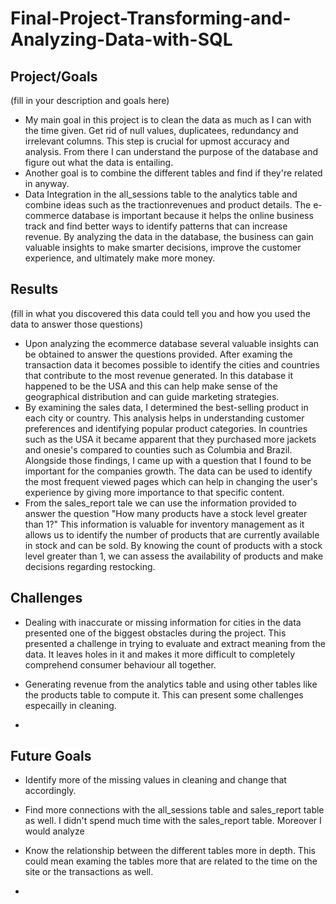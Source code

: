 # Final-Project-Transforming-and-Analyzing-Data-with-SQL

## Project/Goals
(fill in your description and goals here)

- My main goal in this project is to clean the data as much as I can with the time given. Get rid of null values, duplicatees, redundancy and irrelevant columns. This step is crucial for upmost accuracy and analysis. From there I can understand the purpose of the database and figure out what the data is entailing. 
- Another goal is to combine the different tables and find if they're related in anyway. 
- Data Integration in the all_sessions table to the analytics table and combine ideas such as the tractionrevenues and product details. The e-commerce database is important because it helps the online business track and find better ways to identify patterns that can increase revenue. By analyzing the data in the database, the business can gain valuable insights to make smarter decisions, improve the customer experience, and ultimately make more money.





## Results
(fill in what you discovered this data could tell you and how you used the data to answer those questions)

- Upon analyzing the ecommerce database several valuable insights can be obtained to answer the questions provided. After examing the transaction data it becomes possible to identify the  cities and countries that contribute to the most revenue generated. In this database it happened  to be the USA and this can help make sense of the geographical  distribution and can guide marketing strategies. 
- By examining the sales data, I determined the best-selling product in each city or country. This analysis helps in understanding customer preferences and identifying popular product categories. In countries such as the USA it became apparent that they purchased more jackets and  onesie's compared to counties such as Columbia and Brazil. Alongside those findings, I came up with a question that I found to be important for the companies growth. The data can be used to identify the most frequent viewed pages which can  help in changing the user's experience by giving more importance to that specific content. 
-  From the sales_report tale we can use the information provided to answer the question "How many products have a stock level greater than 1?" This information is valuable for inventory management as it allows us to identify the number of products that are currently available in  stock and can be sold. By knowing the count of products with a stock level greater than 1, we can assess the availability of products and make decisions regarding restocking. 


## Challenges 

- Dealing with inaccurate or missing information for cities in the data presented one of the biggest obstacles during the project. This presented a challenge in trying to evaluate and extract meaning from the data. It leaves holes in it and makes it more difficult to completely comprehend consumer behaviour all together.

- Generating revenue from the analytics table and using other tables like the products table to compute it.  This can present some challenges especailly in cleaning.
- 



## Future Goals

- Identify more of the missing values in cleaning and change that accordingly.

- Find more connections with the all_sessions table and sales_report table as well. I didn't spend much time with the sales_report table. Moreover I would analyze 

- Know the relationship between the different tables more in depth. This could mean examing the tables more that are related to the time on the site or the transactions as well.

- 








